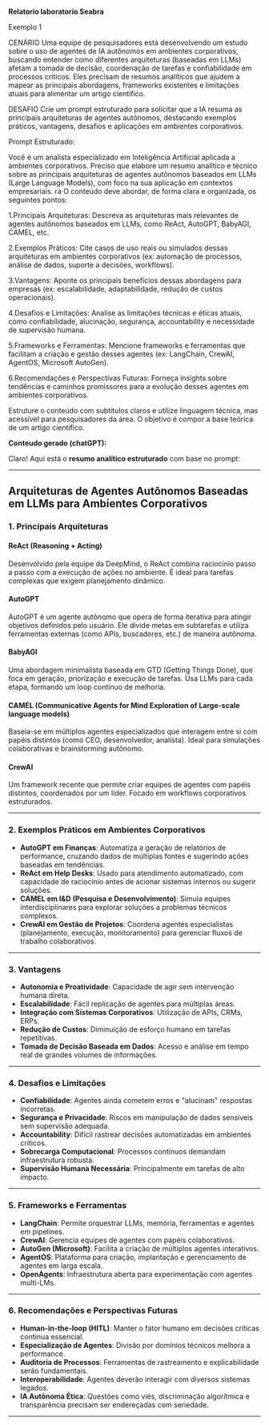 **Relatorio laboratorio Seabra**

Exemplo 1

CENÁRIO
Uma equipe de pesquisadores está desenvolvendo um estudo sobre o uso de agentes de IA autônomos em ambientes corporativos, buscando entender como diferentes arquiteturas (baseadas em LLMs) afetam a tomada de decisão, coordenação de tarefas e confiabilidade em processos críticos. Eles precisam de resumos analíticos que ajudem a mapear as principais abordagens, frameworks existentes e limitações atuais para alimentar um artigo científico.

DESAFIO
Crie um prompt estruturado para solicitar que a IA resuma as principais arquiteturas de agentes autônomos, destacando exemplos práticos, vantagens, desafios e aplicações em ambientes corporativos.

Prompt Estruturado:

Você é um analista especializado em Inteligência Artificial aplicada a ambientes corporativos. Preciso que elabore um resumo analítico e técnico sobre as principais arquiteturas de agentes autônomos baseados em LLMs (Large Language Models), com foco na sua aplicação em contextos empresariais.
ra
O conteúdo deve abordar, de forma clara e organizada, os seguintes pontos:

1.Principais Arquiteturas: Descreva as arquiteturas mais relevantes de agentes autônomos baseados em LLMs, como ReAct, AutoGPT, BabyAGI, CAMEL, etc.

2.Exemplos Práticos: Cite casos de uso reais ou simulados dessas arquiteturas em ambientes corporativos (ex: automação de processos, análise de dados, suporte a decisões, workflows).

3.Vantagens: Aponte os principais benefícios dessas abordagens para empresas (ex: escalabilidade, adaptabilidade, redução de custos operacionais).

4.Desafios e Limitações: Analise as limitações técnicas e éticas atuais, como confiabilidade, alucinação, segurança, accountability e necessidade de supervisão humana.

5.Frameworks e Ferramentas: Mencione frameworks e ferramentas que facilitam a criação e gestão desses agentes (ex: LangChain, CrewAI, AgentOS, Microsoft AutoGen).

6.Recomendações e Perspectivas Futuras: Forneça insights sobre tendências e caminhos promissores para a evolução desses agentes em ambientes corporativos.

Estruture o conteúdo com subtítulos claros e utilize linguagem técnica, mas acessível para pesquisadores da área. O objetivo é compor a base teórica de um artigo científico.

**Conteudo gerado (chatGPT):**

Claro! Aqui está o **resumo analítico estruturado** com base no prompt:

---

## **Arquiteturas de Agentes Autônomos Baseadas em LLMs para Ambientes Corporativos**

### 1. Principais Arquiteturas

#### **ReAct (Reasoning + Acting)**

Desenvolvido pela equipe da DeepMind, o ReAct combina raciocínio passo a passo com a execução de ações no ambiente. É ideal para tarefas complexas que exigem planejamento dinâmico.

#### **AutoGPT**

AutoGPT é um agente autônomo que opera de forma iterativa para atingir objetivos definidos pelo usuário. Ele divide metas em subtarefas e utiliza ferramentas externas (como APIs, buscadores, etc.) de maneira autônoma.

#### **BabyAGI**

Uma abordagem minimalista baseada em GTD (Getting Things Done), que foca em geração, priorização e execução de tarefas. Usa LLMs para cada etapa, formando um loop contínuo de melhoria.

#### **CAMEL (Communicative Agents for Mind Exploration of Large-scale language models)**

Baseia-se em múltiplos agentes especializados que interagem entre si com papéis distintos (como CEO, desenvolvedor, analista). Ideal para simulações colaborativas e brainstorming autônomo.

#### **CrewAI**

Um framework recente que permite criar equipes de agentes com papéis distintos, coordenados por um líder. Focado em workflows corporativos estruturados.

---

### 2. Exemplos Práticos em Ambientes Corporativos

* **AutoGPT em Finanças**: Automatiza a geração de relatórios de performance, cruzando dados de múltiplas fontes e sugerindo ações baseadas em tendências.
* **ReAct em Help Desks**: Usado para atendimento automatizado, com capacidade de raciocínio antes de acionar sistemas internos ou sugerir soluções.
* **CAMEL em I\&D (Pesquisa e Desenvolvimento)**: Simula equipes interdisciplinares para explorar soluções a problemas técnicos complexos.
* **CrewAI em Gestão de Projetos**: Coordena agentes especialistas (planejamento, execução, monitoramento) para gerenciar fluxos de trabalho colaborativos.

---

### 3. Vantagens

* **Autonomia e Proatividade**: Capacidade de agir sem intervenção humana direta.
* **Escalabilidade**: Fácil replicação de agentes para múltiplas áreas.
* **Integração com Sistemas Corporativos**: Utilização de APIs, CRMs, ERPs.
* **Redução de Custos**: Diminuição de esforço humano em tarefas repetitivas.
* **Tomada de Decisão Baseada em Dados**: Acesso e análise em tempo real de grandes volumes de informações.

---

### 4. Desafios e Limitações

* **Confiabilidade**: Agentes ainda cometem erros e "alucinam" respostas incorretas.
* **Segurança e Privacidade**: Riscos em manipulação de dados sensíveis sem supervisão adequada.
* **Accountability**: Difícil rastrear decisões automatizadas em ambientes críticos.
* **Sobrecarga Computacional**: Processos contínuos demandam infraestrutura robusta.
* **Supervisão Humana Necessária**: Principalmente em tarefas de alto impacto.

---

### 5. Frameworks e Ferramentas

* **LangChain**: Permite orquestrar LLMs, memória, ferramentas e agentes em pipelines.
* **CrewAI**: Gerencia equipes de agentes com papéis colaborativos.
* **AutoGen (Microsoft)**: Facilita a criação de múltiplos agentes interativos.
* **AgentOS**: Plataforma para criação, implantação e gerenciamento de agentes em larga escala.
* **OpenAgents**: Infraestrutura aberta para experimentação com agentes multi-LMs.

---

### 6. Recomendações e Perspectivas Futuras

* **Human-in-the-loop (HITL)**: Manter o fator humano em decisões críticas continua essencial.
* **Especialização de Agentes**: Divisão por domínios técnicos melhora a performance.
* **Auditoria de Processos**: Ferramentas de rastreamento e explicabilidade serão fundamentais.
* **Interoperabilidade**: Agentes deverão interagir com diversos sistemas legados.
* **IA Autônoma Ética**: Questões como viés, discriminação algorítmica e transparência precisam ser endereçadas com seriedade.

---

